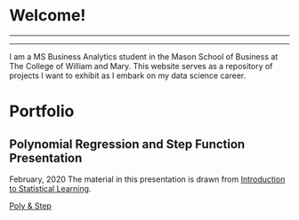 

# Welcome!
---
---

I am a MS Business Analytics student in the Mason School of Business at The College of William and Mary. This website serves as a repository of projects I want to exhibit as I embark on my data science career. 


# Portfolio

## Polynomial Regression and Step Function Presentation
February, 2020
The material in this presentation is drawn from [Introduction to Statistical Learning](http://faculty.marshall.usc.edu/gareth-james/ISL/).

[Poly & Step](/MLIIprez/index.md)
